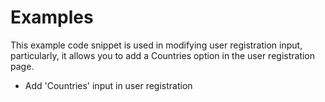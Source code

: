 # Examples

This example code snippet is used in modifying user registration input, particularly, it allows you to add a Countries option in the user registration page.

* Add 'Countries' input in user registration